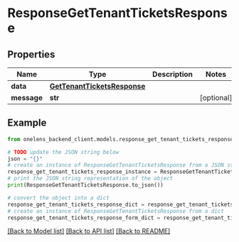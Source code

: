 # ResponseGetTenantTicketsResponse


## Properties

Name | Type | Description | Notes
------------ | ------------- | ------------- | -------------
**data** | [**GetTenantTicketsResponse**](GetTenantTicketsResponse.md) |  | 
**message** | **str** |  | [optional] 

## Example

```python
from onelens_backend_client.models.response_get_tenant_tickets_response import ResponseGetTenantTicketsResponse

# TODO update the JSON string below
json = "{}"
# create an instance of ResponseGetTenantTicketsResponse from a JSON string
response_get_tenant_tickets_response_instance = ResponseGetTenantTicketsResponse.from_json(json)
# print the JSON string representation of the object
print(ResponseGetTenantTicketsResponse.to_json())

# convert the object into a dict
response_get_tenant_tickets_response_dict = response_get_tenant_tickets_response_instance.to_dict()
# create an instance of ResponseGetTenantTicketsResponse from a dict
response_get_tenant_tickets_response_form_dict = response_get_tenant_tickets_response.from_dict(response_get_tenant_tickets_response_dict)
```
[[Back to Model list]](../README.md#documentation-for-models) [[Back to API list]](../README.md#documentation-for-api-endpoints) [[Back to README]](../README.md)


